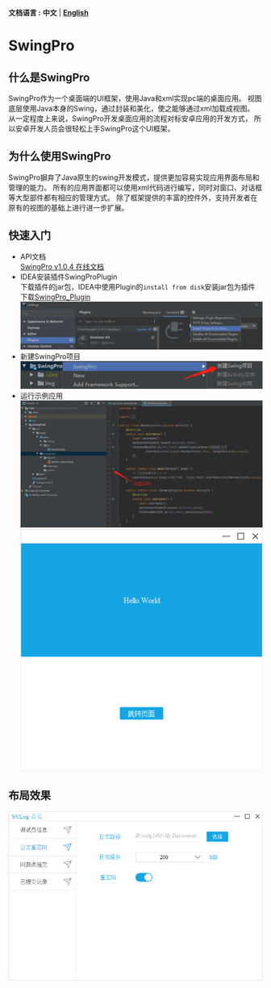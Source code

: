 **文档语言 :** **中文** | **[English](https://github.com/totoro-dev/SwingPro/blob/master/README_ZH.md)**
# SwingPro
## 什么是SwingPro
SwingPro作为一个桌面端的UI框架，使用Java和xml实现pc端的桌面应用。
视图底层使用Java本身的Swing，通过封装和美化，使之能够通过xml加载成视图。
从一定程度上来说，SwingPro开发桌面应用的流程对标安卓应用的开发方式，
所以安卓开发人员会很轻松上手SwingPro这个UI框架。

## 为什么使用SwingPro
SwingPro摒弃了Java原生的swing开发模式，提供更加容易实现应用界面布局和管理的能力。
所有的应用界面都可以使用xml代码进行编写，同时对窗口、对话框等大型部件都有相应的管理方式。
除了框架提供的丰富的控件外，支持开发者在原有的视图的基础上进行进一步扩展。

## 快速入门
- API文档<br>
[SwingPro v1.0.4 在线文档](http://114.67.168.56/doc/SwingPro)
- IDEA安装插件SwingProPlugin<br>
下载插件的jar包，IDEA中使用Plugin的`install from disk`安装jar包为插件<br>
下载[SwingPro_Plugin](http://114.67.168.56/plugin/SwingPro_Plugin_1.0.4.jar)<br>
![插件安装](/img/plugin_install.png)
- 新建SwingPro项目<br>
![新建项目](/img/new_swing_project.png)
- 运行示例应用<br>
![运行应用](/img/run_simple_app.png)<br>
![示例应用](/img/simple_app.png)

## 布局效果
![布局效果](/img/page_demo.png)